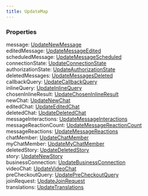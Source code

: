 ```yaml
---
title: UpdateMap
---
```


### Properties

<div class="flex flex-col gap-3"><div><div class="flex gap-2"><div class="font-mono p" id="p_message" data-anchor><span class="font-bold">message</span><span class="opacity-50">:</span> <a href="/types/updatenewmessage"  >UpdateNewMessage</a></div></div></div><div><div class="flex gap-2"><div class="font-mono p" id="p_editedMessage" data-anchor><span class="font-bold">editedMessage</span><span class="opacity-50">:</span> <a href="/types/updatemessageedited"  >UpdateMessageEdited</a></div></div></div><div><div class="flex gap-2"><div class="font-mono p" id="p_scheduledMessage" data-anchor><span class="font-bold">scheduledMessage</span><span class="opacity-50">:</span> <a href="/types/updatemessagescheduled"  >UpdateMessageScheduled</a></div></div></div><div><div class="flex gap-2"><div class="font-mono p" id="p_connectionState" data-anchor><span class="font-bold">connectionState</span><span class="opacity-50">:</span> <a href="/types/updateconnectionstate"  >UpdateConnectionState</a></div></div></div><div><div class="flex gap-2"><div class="font-mono p" id="p_authorizationState" data-anchor><span class="font-bold">authorizationState</span><span class="opacity-50">:</span> <a href="/types/updateauthorizationstate"  >UpdateAuthorizationState</a></div></div></div><div><div class="flex gap-2"><div class="font-mono p" id="p_deletedMessages" data-anchor><span class="font-bold">deletedMessages</span><span class="opacity-50">:</span> <a href="/types/updatemessagesdeleted"  >UpdateMessagesDeleted</a></div></div></div><div><div class="flex gap-2"><div class="font-mono p" id="p_callbackQuery" data-anchor><span class="font-bold">callbackQuery</span><span class="opacity-50">:</span> <a href="/types/updatecallbackquery"  >UpdateCallbackQuery</a></div></div></div><div><div class="flex gap-2"><div class="font-mono p" id="p_inlineQuery" data-anchor><span class="font-bold">inlineQuery</span><span class="opacity-50">:</span> <a href="/types/updateinlinequery"  >UpdateInlineQuery</a></div></div></div><div><div class="flex gap-2"><div class="font-mono p" id="p_chosenInlineResult" data-anchor><span class="font-bold">chosenInlineResult</span><span class="opacity-50">:</span> <a href="/types/updatechoseninlineresult"  >UpdateChosenInlineResult</a></div></div></div><div><div class="flex gap-2"><div class="font-mono p" id="p_newChat" data-anchor><span class="font-bold">newChat</span><span class="opacity-50">:</span> <a href="/types/updatenewchat"  >UpdateNewChat</a></div></div></div><div><div class="flex gap-2"><div class="font-mono p" id="p_editedChat" data-anchor><span class="font-bold">editedChat</span><span class="opacity-50">:</span> <a href="/types/updateeditedchat"  >UpdateEditedChat</a></div></div></div><div><div class="flex gap-2"><div class="font-mono p" id="p_deletedChat" data-anchor><span class="font-bold">deletedChat</span><span class="opacity-50">:</span> <a href="/types/updatedeletedchat"  >UpdateDeletedChat</a></div></div></div><div><div class="flex gap-2"><div class="font-mono p" id="p_messageInteractions" data-anchor><span class="font-bold">messageInteractions</span><span class="opacity-50">:</span> <a href="/types/updatemessageinteractions"  >UpdateMessageInteractions</a></div></div></div><div><div class="flex gap-2"><div class="font-mono p" id="p_messageReactionCount" data-anchor><span class="font-bold">messageReactionCount</span><span class="opacity-50">:</span> <a href="/types/updatemessagereactioncount"  >UpdateMessageReactionCount</a></div></div></div><div><div class="flex gap-2"><div class="font-mono p" id="p_messageReactions" data-anchor><span class="font-bold">messageReactions</span><span class="opacity-50">:</span> <a href="/types/updatemessagereactions"  >UpdateMessageReactions</a></div></div></div><div><div class="flex gap-2"><div class="font-mono p" id="p_chatMember" data-anchor><span class="font-bold">chatMember</span><span class="opacity-50">:</span> <a href="/types/updatechatmember"  >UpdateChatMember</a></div></div></div><div><div class="flex gap-2"><div class="font-mono p" id="p_myChatMember" data-anchor><span class="font-bold">myChatMember</span><span class="opacity-50">:</span> <a href="/types/updatemychatmember"  >UpdateMyChatMember</a></div></div></div><div><div class="flex gap-2"><div class="font-mono p" id="p_deletedStory" data-anchor><span class="font-bold">deletedStory</span><span class="opacity-50">:</span> <a href="/types/updatedeletedstory"  >UpdateDeletedStory</a></div></div></div><div><div class="flex gap-2"><div class="font-mono p" id="p_story" data-anchor><span class="font-bold">story</span><span class="opacity-50">:</span> <a href="/types/updatenewstory"  >UpdateNewStory</a></div></div></div><div><div class="flex gap-2"><div class="font-mono p" id="p_businessConnection" data-anchor><span class="font-bold">businessConnection</span><span class="opacity-50">:</span> <a href="/types/updatebusinessconnection"  >UpdateBusinessConnection</a></div></div></div><div><div class="flex gap-2"><div class="font-mono p" id="p_videoChat" data-anchor><span class="font-bold">videoChat</span><span class="opacity-50">:</span> <a href="/types/updatevideochat"  >UpdateVideoChat</a></div></div></div><div><div class="flex gap-2"><div class="font-mono p" id="p_preCheckoutQuery" data-anchor><span class="font-bold">preCheckoutQuery</span><span class="opacity-50">:</span> <a href="/types/updateprecheckoutquery"  >UpdatePreCheckoutQuery</a></div></div></div><div><div class="flex gap-2"><div class="font-mono p" id="p_joinRequest" data-anchor><span class="font-bold">joinRequest</span><span class="opacity-50">:</span> <a href="/types/updatejoinrequest"  >UpdateJoinRequest</a></div></div></div><div><div class="flex gap-2"><div class="font-mono p" id="p_translations" data-anchor><span class="font-bold">translations</span><span class="opacity-50">:</span> <a href="/types/updatetranslations"  >UpdateTranslations</a></div></div></div></div>

